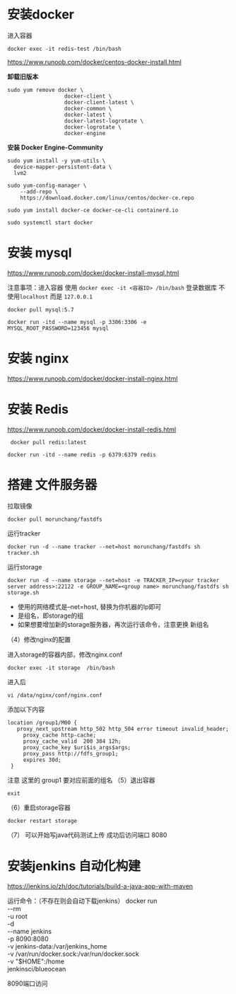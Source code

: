 # 安装docker 

进入容器	

```
docker exec -it redis-test /bin/bash
```

https://www.runoob.com/docker/centos-docker-install.html

**卸载旧版本**

```shell
sudo yum remove docker \
                  docker-client \
                  docker-client-latest \
                  docker-common \
                  docker-latest \
                  docker-latest-logrotate \
                  docker-logrotate \
                  docker-engine
```

**安装 Docker Engine-Community**

```shell
sudo yum install -y yum-utils \
  device-mapper-persistent-data \
  lvm2
```

```shell
sudo yum-config-manager \
    --add-repo \
    https://download.docker.com/linux/centos/docker-ce.repo
```

```shell
sudo yum install docker-ce docker-ce-cli containerd.io
```

```shell
sudo systemctl start docker
```

# 安装 mysql

https://www.runoob.com/docker/docker-install-mysql.html

注意事项：进入容器 使用 `docker exec -it <容器ID> /bin/bash`
		  登录数据库 不使用`localhost`  而是 `127.0.0.1`



```shell
docker pull mysql:5.7
```

```shell
docker run -itd --name mysql -p 3306:3306 -e MYSQL_ROOT_PASSWORD=123456 mysql 
```

# 安装 nginx
https://www.runoob.com/docker/docker-install-nginx.html

# 安装 Redis
https://www.runoob.com/docker/docker-install-redis.html

```shell
 docker pull redis:latest
```

```shell
docker run -itd --name redis -p 6379:6379 redis
```



# 搭建 文件服务器

 拉取镜像

```properties
docker pull morunchang/fastdfs
```

运行tracker

```properties
docker run -d --name tracker --net=host morunchang/fastdfs sh tracker.sh
```

运行storage

```properties
docker run -d --name storage --net=host -e TRACKER_IP=<your tracker server address>:22122 -e GROUP_NAME=<group name> morunchang/fastdfs sh storage.sh
```

- 使用的网络模式是–net=host, <your tracker server address> 替换为你机器的Ip即可  
- <group name> 是组名，即storage的组  
- 如果想要增加新的storage服务器，再次运行该命令，注意更换 新组名

（4）修改nginx的配置  

进入storage的容器内部，修改nginx.conf

```
docker exec -it storage  /bin/bash
```

进入后

```
vi /data/nginx/conf/nginx.conf
```

添加以下内容

```
location /group1/M00 {
   proxy_next_upstream http_502 http_504 error timeout invalid_header;
     proxy_cache http-cache;
     proxy_cache_valid  200 304 12h;
     proxy_cache_key $uri$is_args$args;
     proxy_pass http://fdfs_group1;
     expires 30d;
 }
```
注意 这里的 group1 要对应前面的组名
（5）退出容器

```
exit
```

（6）重启storage容器

```
docker restart storage
```

（7） 可以开始写java代码测试上传 成功后访问端口 8080

# 安装jenkins 自动化构建

https://jenkins.io/zh/doc/tutorials/build-a-java-app-with-maven

运行命令：（不存在则会自动下载jenkins）
docker run \
  --rm \
  -u root \
  -d \
  --name jenkins \
  -p 8090:8080 \
  -v jenkins-data:/var/jenkins_home \
  -v /var/run/docker.sock:/var/run/docker.sock \
  -v "$HOME":/home \
  jenkinsci/blueocean

8090端口访问




